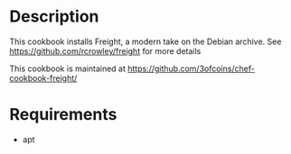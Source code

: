 Description
===========

This cookbook installs Freight, a modern take on the Debian archive.
See https://github.com/rcrowley/freight for more details

This cookbook is maintained at
https://github.com/3ofcoins/chef-cookbook-freight/

Requirements
============

* apt
